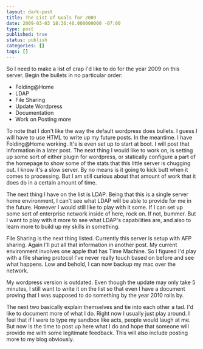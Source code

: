 ```yaml
---
layout: dark-post
title: The List of Goals for 2009
date: 2009-03-03 18:36:40.000000000 -07:00
type: post
published: true
status: publish
categories: []
tags: []
---
```

So I need to make a list of crap I'd like to do for the year 2009 on this server.  Begin the bullets in no particular order:

* Folding@Home
* LDAP
* File Sharing
* Update Wordpress
* Documentation
* Work on Posting more

To note that I don't like the way the default wordpress does bullets.  I guess I will have to use HTML to write up my future posts.  In the meantime.  I have Folding@Home working.  It's is even set up to start at boot.  I will post that information in a later post.  The next thing I would like to work on, is setting up some sort of either plugin for wordpress, or statically configure a part of the homepage to show some of the stats that this little server is chugging out.  I know it's a slow server.  By no means is it going to kick butt when it comes to processing.  But I am still curious about that amount of work that it does do in a certain amount of time.

The next thing I have on the list is LDAP.  Being that this is a single server home environment, I can't see what LDAP will be able to provide for me in the future.  However I would still like to play with it some.  If I can set up some sort of enterprise network inside of here, rock on.  If not, bummer.  But I want to play with it more to see what LDAP's capabilities are, and also to learn more to build up my skills in something.

File Sharing is the next thing listed.  Currently this server is setup with AFP sharing.  Again I'll put all that information in another post.  My current environment involves one apple that has Time Machine.  So I figured I'd play with a file sharing protocol I've never really touch based on before and see what happens.  Low and behold, I can now backup my mac over the network.

My wordpress version is outdated.  Even though the update may only take 5 minutes, I still want to write it on the list so that even I have a document proving that I was supposed to do something by the year 2010 rolls by.

The next two basically explain themselves and tie into each other a tad.  I'd like to document more of what I do. Right now I usually just play around.  I feel that if I were to type my sandbox like acts, people would laugh at me.  But now is the time to post up here what I do and hope that someone will provide me with some legitimate feedback.  This will also include posting more to my blog obviously.
